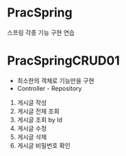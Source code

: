 # PracSpring
스프링 각종 기능 구현 연습


# PracSpringCRUD01
- 최소한의 객체로 기능만을 구현
- Controller - Repository
1. 게시글 작성
2. 게시글 전체 조회
3. 게시글 조회 by Id
4. 게시글 수정
5. 게시글 삭제
6. 게시글 비밀번호 확인
